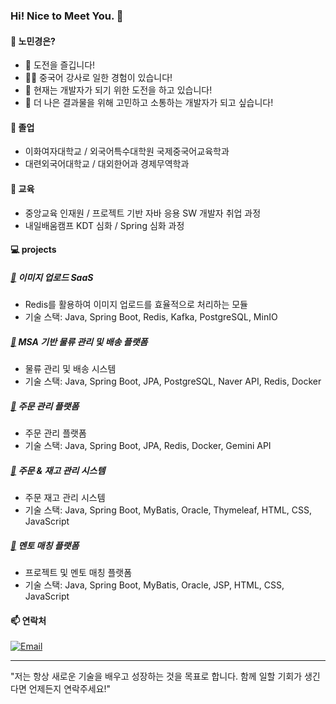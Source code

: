 ### Hi! Nice to Meet You.  🙌

#### 📝 노민경은?

- 🚀 도전을 즐깁니다! 
- 👩‍🏫 중국어 강사로 일한 경험이 있습니다!
- 🎯 현재는 개발자가 되기 위한 도전을 하고 있습니다!
- 👥 더 나은 결과물을 위해 고민하고 소통하는 개발자가 되고 싶습니다!

#### 🌟 졸업
- 이화여자대학교 / 외국어특수대학원 국제중국어교육학과 
- 대련외국어대학교 / 대외한어과 경제무역학과

#### 🌟 교육
- 중앙교육 인재원 / 프로젝트 기반 자바 응용 SW 개발자 취업 과정  
- 내일배움캠프 KDT 심화 / Spring 심화 과정
 
#### 💻 projects

##### [🔗](https://github.com/minjjings/e-commerce.git) 이미지 업로드 SaaS 
- Redis를 활용하여 이미지 업로드를 효율적으로 처리하는 모듈
- 기술 스택: Java, Spring Boot, Redis, Kafka, PostgreSQL, MinIO  

##### [🔗](https://github.com/MSA-Logistics-service/backend.git) MSA 기반 물류 관리 및 배송 플랫폼  
  - 물류 관리 및 배송 시스템 
  - 기술 스택: Java, Spring Boot, JPA, PostgreSQL, Naver API, Redis, Docker

##### [🔗](https://github.com/Business-AI-24/Server.git) 주문 관리 플랫폼   
  - 주문 관리 플랫폼 
  - 기술 스택: Java, Spring Boot, JPA, Redis, Docker, Gemini API 

##### [🔗](https://github.com/minjjings/ErpProjec.git) 주문 & 재고 관리 시스템  
  - 주문 재고 관리 시스템 
  - 기술 스택: Java, Spring Boot, MyBatis, Oracle, Thymeleaf, HTML, CSS, JavaScript

##### [🔗](https://github.com/minjjings/devhub.git) 멘토 매칭 플랫폼   
  - 프로젝트 및 멘토 매칭 플랫폼 
  - 기술 스택: Java, Spring Boot, MyBatis, Oracle, JSP, HTML, CSS, JavaScript

#### 📫 연락처

[![Email](https://img.shields.io/badge/Email-D14836?style=for-the-badge&logo=gmail&logoColor=white)](mailto:olrrrrrr@naver.com)

---

"저는 항상 새로운 기술을 배우고 성장하는 것을 목표로 합니다. 함께 일할 기회가 생긴다면 언제든지 연락주세요!"
